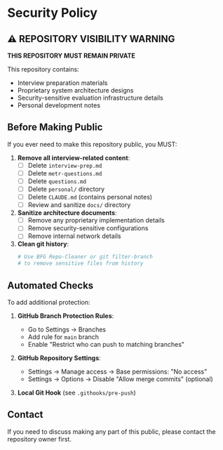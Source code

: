 # Security Policy

## ⚠️ REPOSITORY VISIBILITY WARNING

**THIS REPOSITORY MUST REMAIN PRIVATE**

This repository contains:
- Interview preparation materials
- Proprietary system architecture designs
- Security-sensitive evaluation infrastructure details
- Personal development notes

## Before Making Public

If you ever need to make this repository public, you MUST:

1. **Remove all interview-related content**:
   - [ ] Delete `interview-prep.md`
   - [ ] Delete `metr-questions.md`
   - [ ] Delete `questions.md`
   - [ ] Delete `personal/` directory
   - [ ] Delete `CLAUDE.md` (contains personal notes)
   - [ ] Review and sanitize `docs/` directory

2. **Sanitize architecture documents**:
   - [ ] Remove any proprietary implementation details
   - [ ] Remove security-sensitive configurations
   - [ ] Remove internal network details

3. **Clean git history**:
   ```bash
   # Use BFG Repo-Cleaner or git filter-branch
   # to remove sensitive files from history
   ```

## Automated Checks

To add additional protection:

1. **GitHub Branch Protection Rules**:
   - Go to Settings → Branches
   - Add rule for `main` branch
   - Enable "Restrict who can push to matching branches"

2. **GitHub Repository Settings**:
   - Settings → Manage access → Base permissions: "No access"
   - Settings → Options → Disable "Allow merge commits" (optional)

3. **Local Git Hook** (see `.githooks/pre-push`)

## Contact

If you need to discuss making any part of this public, please contact the repository owner first.